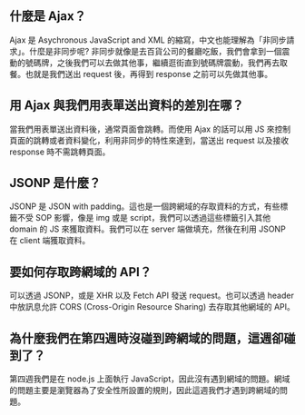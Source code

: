 ## 什麼是 Ajax？

Ajax 是 Asychronous JavaScript and XML 的縮寫，中文也能理解為「非同步請求」。什麼是非同步呢? 非同步就像是去百貨公司的餐廳吃飯，我們會拿到一個震動的號碼牌，之後我們可以去做其他事，繼續逛街直到號碼牌震動，我們再去取餐。也就是我們送出 request 後，再得到 response 之前可以先做其他事。

## 用 Ajax 與我們用表單送出資料的差別在哪？

當我們用表單送出資料後，通常頁面會跳轉。而使用 Ajax 的話可以用 JS 來控制頁面的跳轉或者資料變化，利用非同步的特性來達到，當送出 request 以及接收 response 時不需跳轉頁面。

## JSONP 是什麼？

JSONP 是 JSON with padding。這也是一個跨網域的存取資料的方式，有些標籤不受 SOP 影響，像是 img 或是 script，我們可以透過這些標籤引入其他 domain 的 JS 來獲取資料。我們可以在 server 端做填充，然後在利用 JSONP 在 client 端獲取資料。

## 要如何存取跨網域的 API？

可以透過 JSONP，或是 XHR 以及 Fetch API 發送 request。也可以透過 header 中放訊息允許 CORS (Cross-Origin Resource Sharing) 去存取其他網域的 API。

## 為什麼我們在第四週時沒碰到跨網域的問題，這週卻碰到了？

第四週我們是在 node.js 上面執行 JavaScript，因此沒有遇到網域的問題。網域的問題主要是瀏覽器為了安全性所設置的規則，因此這週我們才遇到跨網域的問題。
